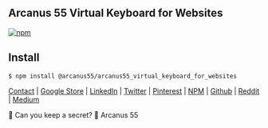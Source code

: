## Arcanus 55 Virtual Keyboard for Websites

[![npm](https://img.shields.io/npm/v/npm.svg?style=popout)](https://www.npmjs.com/~arcanus55)

## Install

```
$ npm install @arcanus55/arcanus55_virtual_keyboard_for_websites
```

[Contact](https://www.arcanus55.com/) | 
[Google Store](https://chrome.google.com/webstore/detail/arcanus-55-on-screen-virt/mihhlebmndngilcmhkcedaldhpmcapic) | 
[LinkedIn](https://www.linkedin.com/company/arcanus-55/) | 
[Twitter](https://twitter.com/arcanus_55) | 
[Pinterest](https://www.pinterest.com/arcanus55/) | 
[NPM](https://www.npmjs.com/~arcanus55) | 
[Github](https://github.com/arcanus55) | 
[Reddit](https://www.reddit.com/user/arcanus55) | 
[Medium](https://medium.com/@arcanus55)

🌴 Can you keep a secret? 🎲 Arcanus 55
